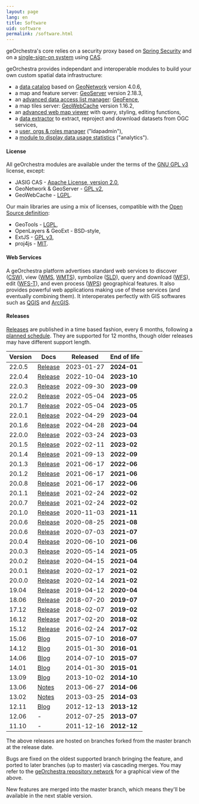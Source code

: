 ```yaml
---
layout: page
lang: en
title: Software
uid: software
permalink: /software.html
---
```


geOrchestra's core relies on a security proxy based on [Spring Security](https://projects.spring.io/spring-security/) and on a [single-sign-on system](https://en.wikipedia.org/wiki/Single_sign-on) using [CAS](https://www.jasig.org/cas).

geOrchestra provides independant and interoperable modules to build your own custom spatial data infrastructure:

 * a [data catalog](https://github.com/georchestra/geonetwork/) based on [GeoNetwork](https://geonetwork-opensource.org/) version 4.0.6,
 * a map and feature server: [GeoServer](https://geoserver.org/) version 2.18.3,
 * an [advanced data access list manager](https://github.com/georchestra/geofence/blob/georchestra/georchestra.md): [GeoFence](https://github.com/geoserver/geofence),
 * a map tiles server: [GeoWebCache](https://geowebcache.org/) version 1.16.2,
 * an [advanced web map viewer](https://github.com/georchestra/georchestra/blob/master/mapfishapp/README.md) with query, styling, editing functions,
 * a [data extractor](https://github.com/georchestra/georchestra/blob/master/extractorapp/README.md) to extract, reproject and download datasets from OGC services,
 * a [user, orgs & roles manager](https://github.com/georchestra/georchestra/blob/master/console/README.md) ("ldapadmin"),
 * a [module to display data usage statistics](https://github.com/georchestra/georchestra/blob/master/analytics/README.md) ("analytics").

#### License

All geOrchestra modules are available under the terms of the [GNU GPL v3](https://github.com/georchestra/georchestra/blob/master/LICENSE.txt) license, except:

 * JASIG CAS - [Apache License, version 2.0](https://github.com/Jasig/cas/blob/master/LICENSE),
 * GeoNetwork & GeoServer - [GPL v2](https://www.gnu.org/licenses/gpl-2.0.html),
 * GeoWebCache - [LGPL](https://www.gnu.org/licenses/lgpl.html).

Our main libraries are using a mix of licenses, compatible with the [Open Source definition](https://opensource.org/osd):

 * GeoTools - [LGPL](https://www.gnu.org/licenses/lgpl.html),
 * OpenLayers & GeoExt - BSD-style,
 * ExtJS - [GPL v3](https://github.com/probonogeek/extjs/blob/3.x/license.txt),
 * proj4js - [MIT](https://github.com/proj4js/proj4js/blob/master/LICENSE.md).

#### Web Services

A geOrchestra platform advertises standard web services to discover ([CSW](https://www.opengeospatial.org/standards/cat)), view ([WMS](https://www.opengeospatial.org/standards/wms), [WMTS](https://www.opengeospatial.org/standards/wmts)), symbolize ([SLD](https://www.opengeospatial.org/standards/sld)), query and download ([WFS](https://www.opengeospatial.org/standards/wfs)), edit ([WFS-T](https://www.opengeospatial.org/standards/wfs)), and even process ([WPS](https://www.opengeospatial.org/standards/wps)) geographical features. It also provides powerful web applications making use of these services (and eventually combining them). It interoperates perfectly with GIS softwares such as [QGIS](https://www.qgis.org/) and [ArcGIS](https://www.arcgis.com/).

#### Releases

[Releases](https://github.com/georchestra/georchestra/releases) are published in a time based fashion, every 6 months, following a [planned schedule](https://github.com/georchestra/georchestra/milestones).
They are supported for 12 months, though older releases may have different support length.

Version       | Docs                                                                                          | Released      | End of life
------------- | ----------------------------------------------------------------------------------------------|---------------|-------------
22.0.5        | [Release](https://github.com/georchestra/georchestra/releases/tag/22.0.5)                     | 2023-01-27    | **2024-01**
22.0.4        | [Release](https://github.com/georchestra/georchestra/releases/tag/22.0.4)                     | 2022-10-04    | **2023-10**
22.0.3        | [Release](https://github.com/georchestra/georchestra/releases/tag/22.0.3)                     | 2022-09-30    | **2023-09**
22.0.2        | [Release](https://github.com/georchestra/georchestra/releases/tag/22.0.2)                     | 2022-05-04    | **2023-05**
20.1.7        | [Release](https://github.com/georchestra/georchestra/releases/tag/20.1.7)                     | 2022-05-04    | **2023-05**
22.0.1        | [Release](https://github.com/georchestra/georchestra/releases/tag/22.0.1)                     | 2022-04-29    | **2023-04**
20.1.6        | [Release](https://github.com/georchestra/georchestra/releases/tag/20.1.6)                     | 2022-04-28    | **2023-04**
22.0.0        | [Release](https://github.com/georchestra/georchestra/releases/tag/22.0.0)                     | 2022-03-24    | **2023-03**
20.1.5        | [Release](https://github.com/georchestra/georchestra/releases/tag/20.1.5)                     | 2022-02-11    | **2023-02**
20.1.4        | [Release](https://github.com/georchestra/georchestra/releases/tag/20.1.4)                     | 2021-09-13    | **2022-09**
20.1.3        | [Release](https://github.com/georchestra/georchestra/releases/tag/20.1.3)                     | 2021-06-17    | **2022-06**
20.1.2        | [Release](https://github.com/georchestra/georchestra/releases/tag/20.1.2)                     | 2021-06-17    | **2021-06**
20.0.8        | [Release](https://github.com/georchestra/georchestra/releases/tag/20.0.8)                     | 2021-06-17    | **2022-06**
20.1.1        | [Release](https://github.com/georchestra/georchestra/releases/tag/20.1.1)                     | 2021-02-24    | **2022-02**
20.0.7        | [Release](https://github.com/georchestra/georchestra/releases/tag/20.0.7)                     | 2021-02-24    | **2022-02**
20.1.0        | [Release](https://github.com/georchestra/georchestra/releases/tag/20.1.0)                     | 2020-11-03    | **2021-11**
20.0.6        | [Release](https://github.com/georchestra/georchestra/releases/tag/20.0.6)                     | 2020-08-25    | **2021-08**
20.0.6        | [Release](https://github.com/georchestra/georchestra/releases/tag/20.0.5)                     | 2020-07-03    | **2021-07**
20.0.4        | [Release](https://github.com/georchestra/georchestra/releases/tag/20.0.4)                     | 2020-06-10    | **2021-06**
20.0.3        | [Release](https://github.com/georchestra/georchestra/releases/tag/20.0.3)                     | 2020-05-14    | **2021-05**
20.0.2        | [Release](https://github.com/georchestra/georchestra/releases/tag/20.0.2)                     | 2020-04-15    | **2021-04**
20.0.1        | [Release](https://github.com/georchestra/georchestra/releases/tag/20.0.1)                     | 2020-02-17    | **2021-02**
20.0.0        | [Release](https://github.com/georchestra/georchestra/releases/tag/20.0.0)                     | 2020-02-14    | **2021-02**
19.04         | [Release](https://github.com/georchestra/georchestra/releases/tag/v19.04)                     | 2019-04-12    | **2020-04**
18.06         | [Release](https://github.com/georchestra/georchestra/releases/tag/v18.06)                     | 2018-07-20    | **2019-07**
17.12         | [Release](https://github.com/georchestra/georchestra/releases/tag/v17.12)                     | 2018-02-07    | **2019-02**
16.12         | [Release](https://github.com/georchestra/georchestra/releases/tag/v16.12)                     | 2017-02-20    | **2018-02**
15.12         | [Release](https://github.com/georchestra/georchestra/releases/tag/v15.12)                     | 2016-02-24    | **2017-02**
15.06         | [Blog](/blog/2015/07/13/georchestra-15.06-en/)                                                | 2015-07-10    | **2016-07**
14.12         | [Blog](/blog/2015/01/30/georchestra-14.12-is-available/)                                      | 2015-01-30    | **2016-01**
14.06         | [Blog](/blog/2014/07/10/release-14.06/)                                                       | 2014-07-10    | **2015-07**
14.01         | [Blog](/blog/2014/02/03/release-14.01/)                                                       | 2014-01-30    | **2015-01**
13.09         | [Blog](/blog/2013/10/02/georchestra-release-13.09/)                                           | 2013-10-02    | **2014-10**
13.06         | [Notes](https://github.com/georchestra/georchestra/) | 2013-06-27    | **2014-06**
13.02         | [Notes](https://github.com/georchestra/georchestra/) | 2013-03-25    | **2014-03**
12.11         | [Blog](/blog/2012/12/16/georchestra-12.11-bolivia-is-out/)                                    | 2012-12-13    | **2013-12**
12.06         | -                                                                                             | 2012-07-25    | **2013-07**
11.10         | -                                                                                             | 2011-12-16    | **2012-12**

The above releases are hosted on branches forked from the master branch at the release date.  

Bugs are fixed on the oldest supported branch bringing the feature, and ported to later branches (up to master) via cascading merges. You may refer to the [geOrchestra repository network](https://github.com/georchestra/georchestra/network) for a graphical view of the above.  

New features are merged into the master branch, which means they'll be available in the next stable version.
